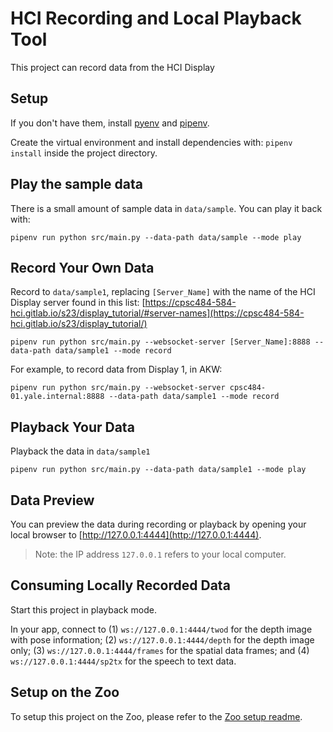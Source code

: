 # HCI Recording and Local Playback Tool

This project can record data from the HCI Display

## Setup

If you don't have them, install [pyenv](https://github.com/pyenv/pyenv#basic-github-checkout) and [pipenv](https://pypi.org/project/pipenv/).

Create the virtual environment and install dependencies with: `pipenv install` inside the project directory.

## Play the sample data

There is a small amount of sample data in `data/sample`. You can play it back with:

```
pipenv run python src/main.py --data-path data/sample --mode play
```

## Record Your Own Data

Record to `data/sample1`, replacing `[Server_Name]` with the name of the HCI Display server found in this list: [https://cpsc484-584-hci.gitlab.io/s23/display_tutorial/#server-names](https://cpsc484-584-hci.gitlab.io/s23/display_tutorial/)

```
pipenv run python src/main.py --websocket-server [Server_Name]:8888 --data-path data/sample1 --mode record
```

For example, to record data from Display 1, in AKW: 
```
pipenv run python src/main.py --websocket-server cpsc484-01.yale.internal:8888 --data-path data/sample1 --mode record
```

## Playback Your Data

Playback the data in `data/sample1`

```
pipenv run python src/main.py --data-path data/sample1 --mode play
```

## Data Preview

You can preview the data during recording or playback by opening your local browser to [http://127.0.0.1:4444](http://127.0.0.1:4444).

> Note: the IP address `127.0.0.1` refers to your local computer.

## Consuming Locally Recorded Data

Start this project in playback mode.

In your app, connect to (1) `ws://127.0.0.1:4444/twod` for the depth image with pose information; (2) `ws://127.0.0.1:4444/depth` for the depth image only; (3) `ws://127.0.0.1:4444/frames` for the spatial data frames; and (4) `ws://127.0.0.1:4444/sp2tx` for the speech to text data.

## Setup on the Zoo

To setup this project on the Zoo, please refer to the [Zoo setup readme](./docs/zoo_setup.md).
